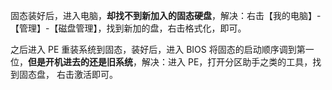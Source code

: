 固态装好后，进入电脑，**却找不到新加入的固态硬盘**，解决：右击【我的电脑】-【管理】-【磁盘管理】，找到新加的盘，右击格式化，即可。

之后进入 PE 重装系统到固态，装好后，进入 BIOS 将固态的启动顺序调到第一位，**但是开机进去的还是旧系统**，解决：进入 PE，打开分区助手之类的工具，找到固态盘，
右击激活即可。
